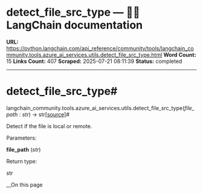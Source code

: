 # detect_file_src_type — 🦜🔗 LangChain  documentation

**URL:** https://python.langchain.com/api_reference/community/tools/langchain_community.tools.azure_ai_services.utils.detect_file_src_type.html
**Word Count:** 15
**Links Count:** 407
**Scraped:** 2025-07-21 08:11:39
**Status:** completed

---

# detect\_file\_src\_type\#

langchain\_community.tools.azure\_ai\_services.utils.detect\_file\_src\_type\(_file\_path : str_\) → str[\[source\]](https://python.langchain.com/api_reference/_modules/langchain_community/tools/azure_ai_services/utils.html#detect_file_src_type)\#     

Detect if the file is local or remote.

Parameters:     

**file\_path** \(_str_\)

Return type:     

str

__On this page